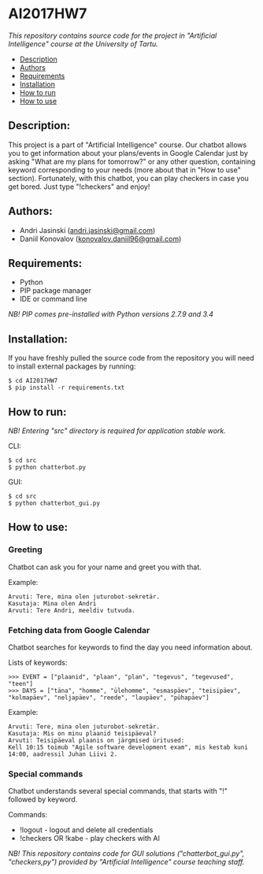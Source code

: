 # AI2017HW7

_*This repository contains source code for the project in "Artificial Intelligence" course at the University of Tartu.*_

* [Description](#description)
* [Authors](#authors)
* [Requirements](#requirements)
* [Installation](#installation)
* [How to run](#how-to-run)
* [How to use](#how-to-use)

## Description:
This project is a part of "Artificial Intelligence" course. Our chatbot allows you to get information about your plans/events in Google Calendar just by asking "What are my plans for tomorrow?" or any other question, containing keyword corresponding to your needs (more about that in "How to use" section). Fortunately, with this chatbot, you can play checkers in case you get bored. Just type "!checkers" and enjoy!

## Authors:
* Andri Jasinski (andri.jasinski@gmail.com)
* Daniil Konovalov (konovalov.daniil96@gmail.com)

## Requirements:
* Python
* PIP package manager
* IDE or command line

_NB! PIP comes pre-installed with Python versions 2.7.9 and 3.4_ 

## Installation:
If you have freshly pulled the source code from the repository you will need to install external packages by running:

```
$ cd AI2017HW7
$ pip install -r requirements.txt
```

## How to run:

*_NB! Entering "src" directory is required for application stable work._*

CLI:
```
$ cd src
$ python chatterbot.py
```

GUI:
```
$ cd src
$ python chatterbot_gui.py
```

## How to use:

### Greeting

Chatbot can ask you for your name and greet you with that.

Example:
```
Arvuti: Tere, mina olen juturobot-sekretär.
Kasutaja: Mina olen Andri
Arvuti: Tere Andri, meeldiv tutvuda.
```
  
### Fetching data from Google Calendar

Chatbot searches for keywords to find the day you need information about.  

Lists of keywords:

```
>>> EVENT = ["plaanid", "plaan", "plan", "tegevus", "tegevused", "teen"]
>>> DAYS = ["täna", "homme", "ülehomme", "esmaspäev", "teisipäev", "kolmapäev", "neljapäev", "reede", "laupäev", "pühapäev"]
```

Example:

```
Arvuti: Tere, mina olen juturobot-sekretär.
Kasutaja: Mis on minu plaanid teisipäeval?
Arvuti: Teisipäeval plaanis on järgmised üritused:
Kell 10:15 toimub "Agile software development exam", mis kestab kuni 14:00, aadressil Juhan Liivi 2.
```

### Special commands

Chatbot understands several special commands, that starts with "!" followed by keyword.

Commands:

* !logout - logout and delete all credentials
* !checkers OR !kabe - play checkers with AI


_NB! This repository contains code for GUI solutions ("chatterbot\_gui.py", "checkers,py") provided by "Artificial Intelligence" course teaching staff._
